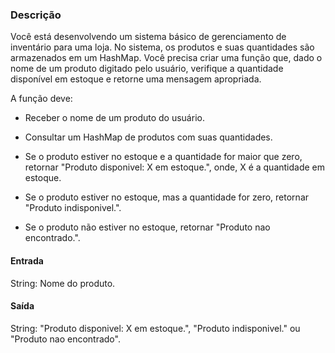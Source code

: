 ### Descrição
Você está desenvolvendo um sistema básico de gerenciamento de inventário para uma loja. No sistema, os produtos e 
suas quantidades são armazenados em um HashMap. Você precisa criar uma função que, dado o nome de um produto 
digitado pelo usuário, verifique a quantidade disponível em estoque e retorne uma mensagem apropriada.

A função deve:

* Receber o nome de um produto do usuário.

* Consultar um HashMap de produtos com suas quantidades.

* Se o produto estiver no estoque e a quantidade for maior que zero, retornar "Produto disponivel: X em estoque.", 
onde, X é a quantidade em estoque.

* Se o produto estiver no estoque, mas a quantidade for zero, retornar "Produto indisponivel.".

* Se o produto não estiver no estoque, retornar "Produto nao encontrado.".

#### Entrada
String: Nome do produto.

#### Saída
String: "Produto disponivel: X em estoque.", "Produto indisponivel." ou "Produto nao encontrado".